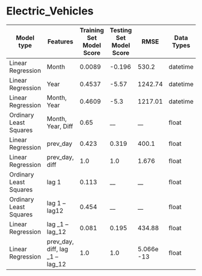 # Electric_Vehicles

Model type | Features | Training Set Model Score | Testing Set Model Score | RMSE | Data Types
--- | --- | --- | --- | --- | ---
Linear Regression | Month | 0.0089 | -0.196 | 530.2 | datetime
Linear Regression | Year | 0.4537 | -5.57 | 1242.74 |datetime
Linear Regression | Month, Year | 0.4609 | -5.3 | 1217.01 | datetime
Ordinary Least Squares | Month, Year, Diff | 0.65 | __ | __ | float
Linear Regression | prev_day | 0.423 | 0.319 | 400.1 | float
Linear Regression | prev_day, diff | 1.0 | 1.0 | 1.676 | float
Ordinary Least Squares | lag 1 | 0.113 | __ | __| float
Ordinary Least Squares | lag 1 – lag12 | 0.454 | __ | __| float
Linear Regression | lag _1 – lag_12 | 0.081| 0.195 | 434.88 | float
Linear Regression | prev_day, diff, lag _1 – lag_12 | 1.0| 1.0 |5.066e -13 | float

